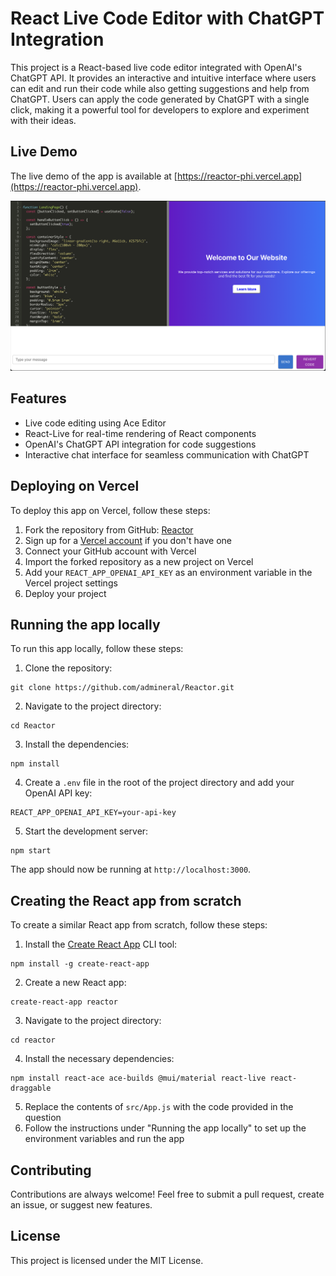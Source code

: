 # React Live Code Editor with ChatGPT Integration

This project is a React-based live code editor integrated with OpenAI's ChatGPT API. It provides an interactive and intuitive interface where users can edit and run their code while also getting suggestions and help from ChatGPT. Users can apply the code generated by ChatGPT with a single click, making it a powerful tool for developers to explore and experiment with their ideas.


## Live Demo
The live demo of the app is available at [https://reactor-phi.vercel.app](https://reactor-phi.vercel.app).


<a href="https://reactor-phi.vercel.app">
  <img src="images/Reactor.png" alt="App Screenshot" width="600px">
</a>





## Features

- Live code editing using Ace Editor
- React-Live for real-time rendering of React components
- OpenAI's ChatGPT API integration for code suggestions
- Interactive chat interface for seamless communication with ChatGPT


## Deploying on Vercel

To deploy this app on Vercel, follow these steps:

1. Fork the repository from GitHub: [Reactor](https://github.com/admineral/Reactor.git)
2. Sign up for a [Vercel account](https://vercel.com/signup) if you don't have one
3. Connect your GitHub account with Vercel
4. Import the forked repository as a new project on Vercel
5. Add your `REACT_APP_OPENAI_API_KEY` as an environment variable in the Vercel project settings
6. Deploy your project



## Running the app locally

To run this app locally, follow these steps:

1. Clone the repository:

```
git clone https://github.com/admineral/Reactor.git
```

2. Navigate to the project directory:

```
cd Reactor
```

3. Install the dependencies:

```
npm install
```

4. Create a `.env` file in the root of the project directory and add your OpenAI API key:

```
REACT_APP_OPENAI_API_KEY=your-api-key
```

5. Start the development server:

```
npm start
```

The app should now be running at `http://localhost:3000`.

## Creating the React app from scratch

To create a similar React app from scratch, follow these steps:

1. Install the [Create React App](https://reactjs.org/docs/create-a-new-react-app.html) CLI tool:

```
npm install -g create-react-app
```

2. Create a new React app:

```
create-react-app reactor
```

3. Navigate to the project directory:

```
cd reactor
```

4. Install the necessary dependencies:

```
npm install react-ace ace-builds @mui/material react-live react-draggable
```

5. Replace the contents of `src/App.js` with the code provided in the question
6. Follow the instructions under "Running the app locally" to set up the environment variables and run the app

## Contributing

Contributions are always welcome! Feel free to submit a pull request, create an issue, or suggest new features.

## License

This project is licensed under the MIT License.
